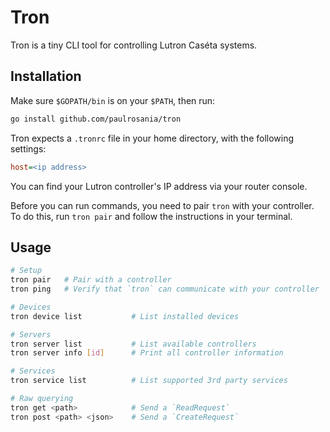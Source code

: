 # Tron

Tron is a tiny CLI tool for controlling Lutron Caséta systems.

## Installation

Make sure `$GOPATH/bin` is on your `$PATH`, then run:

```bash
go install github.com/paulrosania/tron
```

Tron expects a `.tronrc` file in your home directory, with the following
settings:

```ini
host=<ip address>
```

You can find your Lutron controller's IP address via your router console.

Before you can run commands, you need to pair `tron` with your controller. To do
this, run `tron pair` and follow the instructions in your terminal.

## Usage

```bash
# Setup
tron pair   # Pair with a controller
tron ping   # Verify that `tron` can communicate with your controller

# Devices
tron device list           # List installed devices

# Servers
tron server list           # List available controllers
tron server info [id]      # Print all controller information

# Services
tron service list          # List supported 3rd party services

# Raw querying
tron get <path>            # Send a `ReadRequest`
tron post <path> <json>    # Send a `CreateRequest`
```
